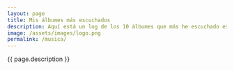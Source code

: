 ```yaml
---
layout: page
title: Mis álbumes más escuchados
description: Aquí está un log de los 10 álbumes que más he escuchado este último mes (vía Last.fm).
image: /assets/images/logo.png
permalink: /musica/
---
```


<p class="text-center">{{ page.description }}</p>

<div class="row" id="lastfm-albums-grid"></div>
